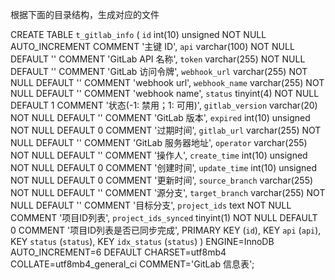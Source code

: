 根据下面的目录结构，生成对应的文件

CREATE TABLE `t_gitlab_info` (
  `id` int(10) unsigned NOT NULL AUTO_INCREMENT COMMENT '主键 ID',
  `api` varchar(100) NOT NULL DEFAULT '' COMMENT 'GitLab API 名称',
  `token` varchar(255) NOT NULL DEFAULT '' COMMENT 'GitLab 访问令牌',
  `webhook_url` varchar(255) NOT NULL DEFAULT '' COMMENT 'webhook url',
  `webhook_name` varchar(255) NOT NULL DEFAULT '' COMMENT 'webhook name',
  `status` tinyint(4) NOT NULL DEFAULT 1 COMMENT '状态(-1: 禁用；1: 可用)',
  `gitlab_version` varchar(20) NOT NULL DEFAULT '' COMMENT 'GitLab 版本',
  `expired` int(10) unsigned NOT NULL DEFAULT 0 COMMENT '过期时间',
  `gitlab_url` varchar(255) NOT NULL DEFAULT '' COMMENT 'GitLab 服务器地址',
  `operator` varchar(255) NOT NULL DEFAULT '' COMMENT '操作人',
  `create_time` int(10) unsigned NOT NULL DEFAULT 0 COMMENT '创建时间',
  `update_time` int(10) unsigned NOT NULL DEFAULT 0 COMMENT '更新时间',
  `source_branch` varchar(255) NOT NULL DEFAULT '' COMMENT '源分支',
  `target_branch` varchar(255) NOT NULL DEFAULT '' COMMENT '目标分支',
  `project_ids` text NOT NULL COMMENT '项目ID列表',
  `project_ids_synced` tinyint(1) NOT NULL DEFAULT 0 COMMENT '项目ID列表是否已同步完成',
  PRIMARY KEY (`id`),
  KEY `api` (`api`),
  KEY `status` (`status`),
  KEY `idx_status` (`status`)
) ENGINE=InnoDB AUTO_INCREMENT=6 DEFAULT CHARSET=utf8mb4 COLLATE=utf8mb4_general_ci COMMENT='GitLab 信息表';